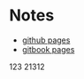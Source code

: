 # Notes

- [github pages](https://liyi4x.github.io/notes)
- [gitbook pages](https://liyi4x.gitbook.io/notes)

123
21312
